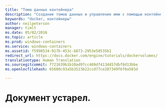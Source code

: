 ```yaml
---
title: "Тома данных контейнера"
description: "Создание томов данных и управление ими с помощью контейнеров Windows."
keywords: "docker, контейнеры"
author: neilpeterson
manager: timlt
ms.date: 05/02/2016
ms.topic: article
ms.prod: windows-containers
ms.service: windows-containers
ms.assetid: f5998534-917b-453c-b873-2953e58535b1
redirect_url: https://docs.docker.com/engine/tutorials/dockervolumes/
translationtype: Human Translation
ms.sourcegitcommit: f721639b1b10ad97cc469df413d457dbf8d13bbe
ms.openlocfilehash: 65600c93a5b3523b22ccd77ce207349f6f0a503d

---
```


# Документ устарел.


<!--HONumber=Sep16_HO4-->


